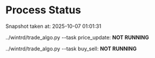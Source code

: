 # Process Status

Snapshot taken at: 2025-10-07 01:01:31

../wintrd/trade_algo.py --task price_update: **NOT RUNNING**

../wintrd/trade_algo.py --task buy_sell: **NOT RUNNING**


